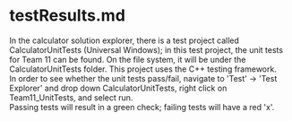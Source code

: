 # testResults.md

In the calculator solution explorer, there is a test project called CalculatorUnitTests (Universal Windows); in this test project, the unit tests for Team 11 can be found. On the file system, it will be under the CalculatorUnitTests folder. This project uses the C++ testing framework.  
In order to see whether the unit tests pass/fail, navigate to 'Test' -> 'Test Explorer' and drop down CalculatorUnitTests, right click on Team11_UnitTests, and select run.  
Passing tests will result in a green check; failing tests will have a red 'x'.
